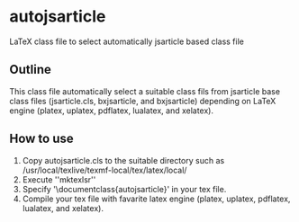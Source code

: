 # autojsarticle
LaTeX class file to select automatically jsarticle based class file

## Outline

This class file automatically select a suitable class fils from jsarticle base class files (jsarticle.cls, bxjsarticle, and bxjsarticle) depending on LaTeX engine (platex, uplatex, pdflatex, lualatex, and xelatex).

## How to use

1. Copy autojsarticle.cls to the suitable directory such as /usr/local/texlive/texmf-local/tex/latex/local/
2. Execute ''mktexlsr''
3. Specify '\documentclass{autojsarticle}' in your tex file.
4. Compile your tex file with favarite latex engine (platex, uplatex, pdflatex, lualatex, and xelatex).
